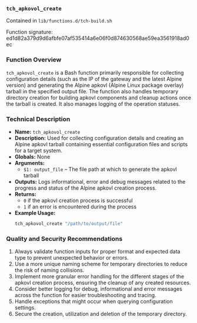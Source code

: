 ### `tch_apkovol_create`

Contained in `lib/functions.d/tch-build.sh`

Function signature: ed1d82a379d9d6afbfe07af535414a6e06f0d874630568ae59ea3561918ad0ec

### Function Overview

`tch_apkovol_create` is a Bash function primarily responsible for collecting configuration details (such as the IP of the gateway and the latest Alpine version) and generating the Alpine apkovl (Alpine Linux package overlay) tarball in the specified output file. The function also handles temporary directory creation for building apkovl components and cleanup actions once the tarball is created. It also manages logging of the operation statuses.

### Technical Description

- **Name:** `tch_apkovol_create`
- **Description:** Used for collecting configuration details and creating an Alpine apkovl tarball containing essential configuration files and scripts for a target system.
- **Globals:** None
- **Arguments:** 
  - `$1: output_file` – The file path at which to generate the apkovl tarball
- **Outputs:** Logs informational, error and debug messages related to the progress and status of the Alpine apkovl creation process.
- **Returns:** 
  - `0` if the apkovl creation process is successful
  - `1` if an error is encountered during the process
- **Example Usage:** 
  ```bash
  tch_apkovol_create "/path/to/output/file"
  ```

### Quality and Security Recommendations

1. Always validate function inputs for proper format and expected data type to prevent unexpected behavior or errors.
2. Use a more unique naming scheme for temporary directories to reduce the risk of naming collisions.
3. Implement more granular error handling for the different stages of the apkovl creation process, ensuring the cleanup of any created resources.
4. Consider better logging for debug, informational and error messages across the function for easier troubleshooting and tracing.
5. Handle exceptions that might occur when querying configuration settings.
6. Secure the creation, utilization and deletion of the temporary directory.

